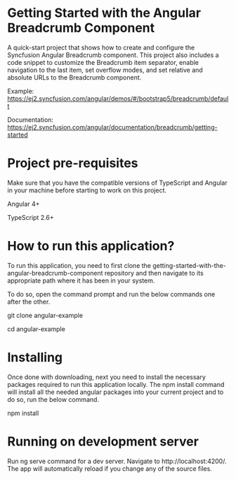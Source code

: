 # Getting Started with the Angular Breadcrumb Component

A quick-start project that shows how to create and configure the Syncfusion Angular Breadcrumb component. This project also includes a code snippet to customize the Breadcrumb item separator, enable navigation to the last item, set overflow modes, and set relative and absolute URLs to the Breadcrumb component.

Example: https://ej2.syncfusion.com/angular/demos/#/bootstrap5/breadcrumb/default 

Documentation: https://ej2.syncfusion.com/angular/documentation/breadcrumb/getting-started 

# Project pre-requisites

Make sure that you have the compatible versions of TypeScript and Angular in your machine before starting to work on this project.

Angular 4+

TypeScript 2.6+

# How to run this application?

To run this application, you need to first clone the  getting-started-with-the-angular-breadcrumb-component repository and then navigate to its appropriate path where it has been in your system.

To do so, open the command prompt and run the below commands one after the other.

git clone angular-example

cd angular-example

# Installing

Once done with downloading, next you need to install the necessary packages required to run this application locally. The npm install command will install all the needed angular packages into your current project and to do so, run the below command.

npm install

# Running on development server

Run ng serve command for a dev server. Navigate to http://localhost:4200/. The app will automatically reload if you change any of the source files.


